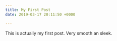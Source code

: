 ```yaml
---
title: My First Post
date: 2019-03-17 20:11:50 +0000

---
```

This is actually my first post. Very smooth an sleek.